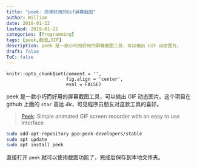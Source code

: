```yaml
---
title: "peek: 简单好用的Gif屏幕截图"
author: William
date: 2019-01-22
lastmod: 2019-01-22
categories: [Programming]
tags: [peek,截图,GIF]
description: peek 是一款小巧而好用的屏幕截图工具，可以输出 GIF 动态图片。
draft: false
ToC: false
---
```


```{r echo=FALSE}
knitr::opts_chunk$set(comment = '',
                      fig.align = 'center',
                      eval = FALSE)
```

peek 是一款小巧而好用的屏幕截图工具，可以输出 GIF 动态图片。这个项目在 github 上面的 `star` 高达 *4k*，可见程序员朋友对这款工具的喜好。

> [Peek](https://github.com/phw/peek): Simple animated GIF screen recorder with an easy to use interface

<!--more-->

```bash
sudo add-apt-repository ppa:peek-developers/stable
sudo apt update
sudo apt install peek
```

直接打开 `peek` 就可以使用截图功能了，完成后保存到本地文件夹。



